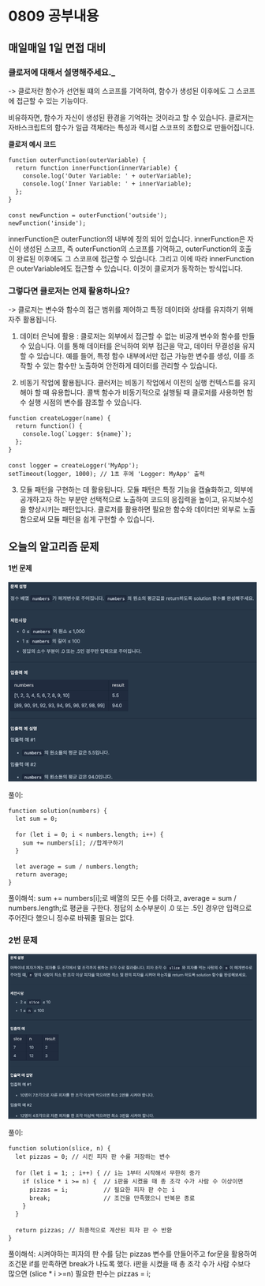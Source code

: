 # 0809 공부내용

## 매일매일 1일 면접 대비

### __클로저에 대해서 설명해주세요.___

-> 클로저란 함수가 선언될 떄의 스코프를 기억하여, 함수가 생성된 이후에도 그 스코프에 접근할 수 있는 기능이다.

비유하자면, 함수가 자신이 생성된 환경을 기억하는 것이라고 할 수 있습니다. 클로저는 자바스크립트의 함수가 일급 객체라는 특성과 렉시컬 스코프의 조합으로 만들어집니다.

__클로저 예시 코드__

```
function outerFunction(outerVariable) {
  return function innerFunction(innerVariable) {
    console.log('Outer Variable: ' + outerVariable);
    console.log('Inner Variable: ' + innerVariable);
  };
}

const newFunction = outerFunction('outside');
newFunction('inside');
```

innerFunction은 outerFunction의 내부에 정의 되어 있습니다. innerFunction은 자신이 생성된 스코프, 즉 outerFunction의 스코프를 기억하고, outerFunction의 호출이 완료된 이후에도 그 스코프에 접근할 수 있습니다. 그리고 이에 따라 innerFunction은 outerVariable에도 접근할 수 있습니다. 이것이 클로저가 동작하는 방식입니다.


### 그렇다면 클로저는 언제 활용하나요?
-> 클로저는 변수와 함수의 접근 범위를 제어하고 특정 데이터와 상태를 유지하기 위해 자주 활용됩니다.

1. 데이터 은닉에 활용 : 클로저는 외부에서 접근할 수 없는 비공개 변수와 함수를 만들 수 있습니다. 이를 통해 데이터를 은닉하여 외부 접근을 막고, 데이터 무결성을 유지할 수 있습니다.
예를 들어, 특정 함수 내부에서만 접근 가능한 변수를 생성, 이를 조작할 수 있는 함수만 노출하여 안전하게 데이터를 관리할 수 있습니다.

2. 비동기 작업에 활용됩니다. 클러저는 비동기 작업에서 이전의 실행 컨텍스트를 유지해야 할 때 유용합니다. 콜백 함수가 비동기적으로 실행될 때 클로저를 사용하면 함수 실행 시점의 변수를 참조할 수 있습니다.
```
function createLogger(name) {
  return function() {
    console.log(`Logger: ${name}`);
  };
}

const logger = createLogger('MyApp');
setTimeout(logger, 1000); // 1초 후에 'Logger: MyApp' 출력
```

3. 모듈 패턴을 구현하는 데 활용됩니다. 모듈 패턴은 특정 기능을 캡슐화하고, 외부에 공개하고자 하는 부분만 선택적으로 노출하여 코드의 응집력을 높이고, 유지보수성을 향상시키는 패턴입니다. 클로저를 활용하면 필요한 함수와 데이터만 외부로 노출함으로써 모듈 패턴을 쉽게 구현할 수 있습니다.

## 오늘의 알고리즘 문제

#### 1번 문제
![alt text](image.png)

풀이:
```
function solution(numbers) {
  let sum = 0;

  for (let i = 0; i < numbers.length; i++) {
    sum += numbers[i]; //합계구하기
  }

  let average = sum / numbers.length;
  return average;
}
```

풀이해석:
sum += numbers[i];로 배열의 모든 수를 더하고,
average = sum / numbers.length;로 평균을 구한다.
정답의 소수부분이 .0 또는 .5인 경우만 입력으로 주어진다 했으니
정수로 바꿔줄 필요는 없다.


### 2번 문제
![alt text](image-1.png)

풀이:
```
function solution(slice, n) {
  let pizzas = 0; // 시킨 피자 판 수를 저장하는 변수

  for (let i = 1; ; i++) { // i는 1부터 시작해서 무한히 증가
    if (slice * i >= n) {  // i판을 시켰을 때 총 조각 수가 사람 수 이상이면
      pizzas = i;          // 필요한 피자 판 수는 i
      break;               // 조건을 만족했으니 반복문 종료
    }
  }

  return pizzas; // 최종적으로 계산된 피자 판 수 반환
}
```

풀이해석: 시켜야하는 피자의 판 수를 담는 pizzas 변수를 만들어주고
for문을 활용하여 조건문 if를 만족하면 break가 나도록 했다.
i판을 시켰을 때 총 조각 수가 사람 수보다 많으면 (slice * i >=n) 필요한 판수는 pizzas = i;

